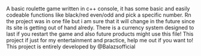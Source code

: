 A basic roulette game written in c++ console, it has some basic and easily codeable functions
like black/red even/odd and pick a specific number.
Rn the project was in one file but i am sure that it will change in the future since 
its site is getting out of hand alredy.
There is a currency system designed to last if you restart the game and also future products might use this file!
This project if just for my entertainment and practice, help me out if you want to!
This project is entirely developed by @Balazsofficial
